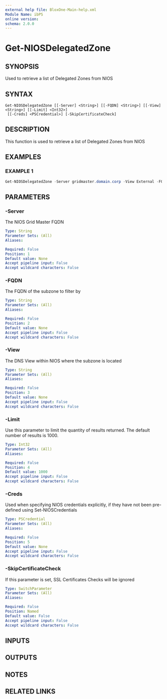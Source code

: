```yaml
---
external help file: BloxOne-Main-help.xml
Module Name: ibPS
online version:
schema: 2.0.0
---
```


# Get-NIOSDelegatedZone

## SYNOPSIS
Used to retrieve a list of Delegated Zones from NIOS

## SYNTAX

```
Get-NIOSDelegatedZone [[-Server] <String>] [[-FQDN] <String>] [[-View] <String>] [[-Limit] <Int32>]
 [[-Creds] <PSCredential>] [-SkipCertificateCheck]
```

## DESCRIPTION
This function is used to retrieve a list of Delegated Zones from NIOS

## EXAMPLES

### EXAMPLE 1
```powershell
Get-NIOSDelegatedZone -Server gridmaster.domain.corp -View External -FQDN my-dns.zone
```

## PARAMETERS

### -Server
The NIOS Grid Master FQDN

```yaml
Type: String
Parameter Sets: (All)
Aliases:

Required: False
Position: 1
Default value: None
Accept pipeline input: False
Accept wildcard characters: False
```

### -FQDN
The FQDN of the subzone to filter by

```yaml
Type: String
Parameter Sets: (All)
Aliases:

Required: False
Position: 2
Default value: None
Accept pipeline input: False
Accept wildcard characters: False
```

### -View
The DNS View within NIOS where the subzone is located

```yaml
Type: String
Parameter Sets: (All)
Aliases:

Required: False
Position: 3
Default value: None
Accept pipeline input: False
Accept wildcard characters: False
```

### -Limit
Use this parameter to limit the quantity of results returned.
The default number of results is 1000.

```yaml
Type: Int32
Parameter Sets: (All)
Aliases:

Required: False
Position: 4
Default value: 1000
Accept pipeline input: False
Accept wildcard characters: False
```

### -Creds
Used when specifying NIOS credentials explicitly, if they have not been pre-defined using Set-NIOSCredentials

```yaml
Type: PSCredential
Parameter Sets: (All)
Aliases:

Required: False
Position: 5
Default value: None
Accept pipeline input: False
Accept wildcard characters: False
```

### -SkipCertificateCheck
If this parameter is set, SSL Certificates Checks will be ignored

```yaml
Type: SwitchParameter
Parameter Sets: (All)
Aliases:

Required: False
Position: Named
Default value: False
Accept pipeline input: False
Accept wildcard characters: False
```

## INPUTS

## OUTPUTS

## NOTES

## RELATED LINKS
